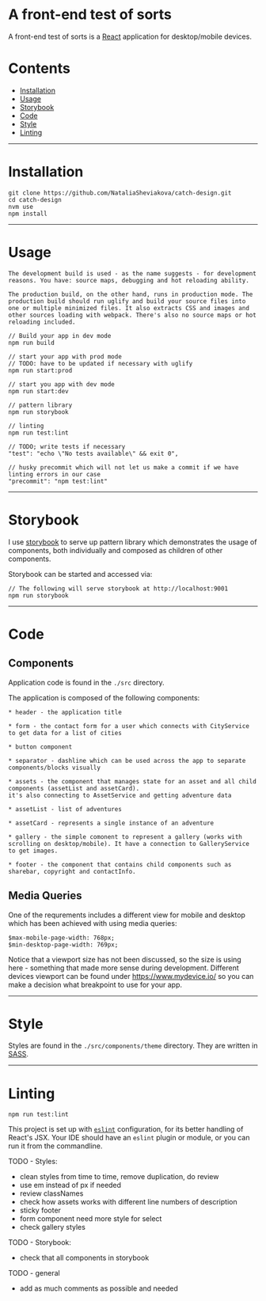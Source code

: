 A front-end test of sorts
=================================

A front-end test of sorts is a [React](https://facebook.github.io/react/) application for desktop/mobile devices.

# Contents

* [Installation](#installation)
* [Usage](#usage)
* [Storybook](#storybook)
* [Code](#code)
* [Style](#style)
* [Linting](#linting)

-----
# Installation

```
git clone https://github.com/NataliaSheviakova/catch-design.git
cd catch-design
nvm use
npm install
```

-----
# Usage

    The development build is used - as the name suggests - for development reasons. You have: source maps, debugging and hot reloading ability.

    The production build, on the other hand, runs in production mode. The production build should run uglify and build your source files into one or multiple minimized files. It also extracts CSS and images and other sources loading with webpack. There's also no source maps or hot reloading included.

    // Build your app in dev mode
    npm run build

    // start your app with prod mode
    // TODO: have to be updated if necessary with uglify
    npm run start:prod

    // start you app with dev mode
    npm run start:dev

    // pattern library
    npm run storybook

    // linting
    npm run test:lint

    // TODO; write tests if necessary
    "test": "echo \"No tests available\" && exit 0",

    // husky precommit which will not let us make a commit if we have linting errors in our case
    "precommit": "npm test:lint"

-----
# Storybook

I use [storybook](https://github.com/storybooks/storybook) to serve up pattern library which demonstrates the usage of components, both individually and composed as children of other components.

Storybook can be started and accessed via:

    // The following will serve storybook at http://localhost:9001
    npm run storybook

-----
# Code

## Components
Application code is found in the `./src` directory.

The application is composed of the following components:

    * header - the application title

    * form - the contact form for a user which connects with CityService to get data for a list of cities

    * button component

    * separator - dashline which can be used across the app to separate components/blocks visually

    * assets - the component that manages state for an asset and all child components (assetList and assetCard).
    it's also connecting to AssetService and getting adventure data

    * assetList - list of adventures

    * assetCard - represents a single instance of an adventure

    * gallery - the simple comonent to represent a gallery (works with scrolling on desktop/mobile). It have a connection to GalleryService to get images.

    * footer - the component that contains child components such as sharebar, copyright and contactInfo.

## Media Queries
One of the requrements includes a different view for mobile and desktop which has been achieved with using media queries:

    $max-mobile-page-width: 768px;
    $min-desktop-page-width: 769px;

Notice that a viewport size has not been discussed, so the size is using here - something that made more sense during development. Different devices viewport can be found under https://www.mydevice.io/ so you can make a decision what breakpoint to use for your app.

-----
# Style

Styles are found in the `./src/components/theme` directory. They are written in [SASS](http://sass-lang.com/).

-----
# Linting

```
npm run test:lint
```

This project is set up with [`eslint`](http://eslint.org/) configuration, for its better handling of React's JSX. Your IDE should have an `eslint` plugin or module, or you can run it from the commandline.


TODO - Styles:
* clean styles from time to time, remove duplication, do review
* use em instead of px if needed
* review classNames
* check how assets works with different line numbers of description
* sticky footer
* form component need more style for select
* check gallery styles

TODO - Storybook:
* check that all components in storybook

TODO - general
* add as much comments as possible and needed
